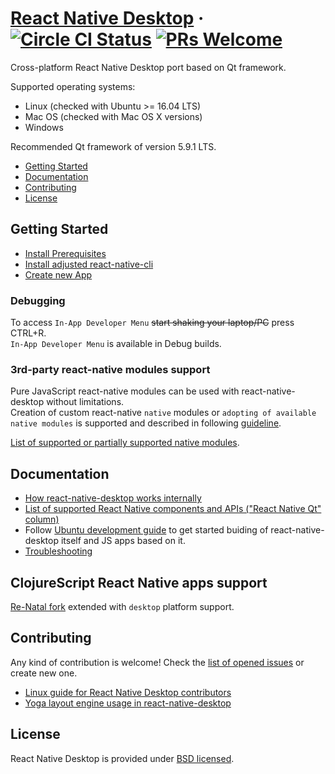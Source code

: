 # [React Native Desktop](https://github.com/status-im/react-native-desktop) &middot; [![Circle CI Status](https://circleci.com/gh/status-im/react-native-desktop.svg?style=shield)](https://circleci.com/gh/status-im/react-native-desktop) [![PRs Welcome](https://img.shields.io/badge/PRs-welcome-brightgreen.svg)](https://github.com/status-im/react-native-desktop/issues)

Cross-platform React Native Desktop port based on Qt framework.

Supported operating systems:
- Linux (checked with Ubuntu >= 16.04 LTS)
- Mac OS (checked with Mac OS X versions)
- Windows

Recommended Qt framework of version 5.9.1 LTS.

- [Getting Started](#getting-started)
- [Documentation](#documentation)
- [Contributing](#contributing)
- [License](#license)

## Getting Started

- [Install Prerequisites](docs/ReactQt/InstallPrerequisites.md)  
- [Install adjusted react-native-cli](docs/ReactQt/InstallUpdatedReactNativeCLI.md)  
- [Create new App](docs/ReactQt/CreateNewApp.md)  


### Debugging

To access `In-App Developer Menu` ~~start shaking your laptop/PC~~ press CTRL+R.  
`In-App Developer Menu` is available in Debug builds.

### 3rd-party react-native modules support
Pure JavaScript react-native modules can be used with react-native-desktop without limitations.  
Creation of custom react-native `native` modules or `adopting of available native modules` is supported and described in following [guideline](docs/ReactQt/NativeModulesSupport.md).  

[List of supported or partially supported native modules](docs/ReactQt/SupportedNativeModulesList.md).

## Documentation

- [How react-native-desktop works internally](docs/ReactQt/HowRNDesktopAppWorks.md)
- [List of supported React Native components and APIs ("React Native Qt" column)](docs/ReactQt/ComponentsSupport.md)
- Follow [Ubuntu development guide](README-ubuntu.md) to get started buiding of react-native-desktop itself and JS apps based on it.
- [Troubleshooting](docs/ReactQt/Troubleshooting.md)

## ClojureScript React Native apps support

[Re-Natal fork](https://github.com/status-im/re-natal.git) extended with `desktop` platform support.

## Contributing

Any kind of contribution is welcome! Check the [list of opened issues](https://github.com/status-im/react-native-desktop/issues) or create new one.

- [Linux guide for React Native Desktop contributors](Development-linux.md)
- [Yoga layout engine usage in react-native-desktop](YogaLayoutEngine.md)

## License

React Native Desktop is provided under [BSD licensed](./LICENSE).
